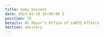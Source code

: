```yaml
---
title: Gaby Vincent
date: 2023-03-10 19:00:00 Z
position: 76
Details: DC Mayor’s Office of LGBTQ Affairs
Section: advisory
---
```


